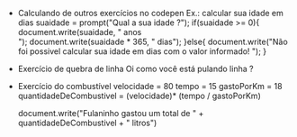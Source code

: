 - Calculando de outros exercícios no codepen
Ex.: calcular sua idade em dias
	suaidade = prompt("Qual a sua idade ?");
	if(suaidade >= 0){
	  document.write(suaidade, " anos <br>");
	  document.write(suaidade * 365, " dias");
	}else{
	  document.write("Não foi possivel calcular sua idade em dias com o valor informado! ");
	}
- Exercício de quebra de linha
	Oi
	como
	você
	está
	pulando
	linha
	?
- Exercício do combustível
	velocidade = 80
	tempo = 15
	gastoPorKm = 18
	quantidadeDeCombustivel = (velocidade)* (tempo / gastoPorKm)

	document.write("Fulaninho gastou um total de " + quantidadeDeCombustivel + " litros")